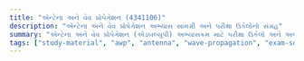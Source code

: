 ```yaml
---
title: "એન્ટેના અને વેવ પ્રોપેગેશન (4341106)"
description: "એન્ટેના અને વેવ પ્રોપેગેશન અભ્યાસ સામગ્રી અને પરીક્ષા ઉકેલોનો સંગ્રહ"
summary: "એન્ટેના અને વેવ પ્રોપેગેશન (એડબલ્યુપી) અભ્યાસક્રમ માટે પરીક્ષા ઉકેલો અને અભ્યાસ સામગ્રીનો વ્યાપક સંગ્રહ"
tags: ["study-material", "awp", "antenna", "wave-propagation", "exam-solutions", "4341106"]
---
```

